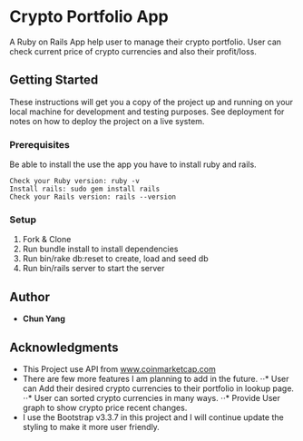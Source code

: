 # Crypto Portfolio App

A Ruby on Rails App help user to manage their crypto portfolio. User can check current price of crypto currencies and also their profit/loss.

## Getting Started

These instructions will get you a copy of the project up and running on your local machine for development and testing purposes. See deployment for notes on how to deploy the project on a live system.

### Prerequisites

Be able to install the use the app you have to install ruby and rails.

```
Check your Ruby version: ruby -v
Install rails: sudo gem install rails
Check your Rails version: rails --version
```

### Setup

1. Fork & Clone
2. Run bundle install to install dependencies
3. Run bin/rake db:reset to create, load and seed db
4. Run bin/rails server to start the server
 
## Author

* **Chun Yang**

## Acknowledgments

* This Project use API from www.coinmarketcap.com
* There are few more features I am planning to add in the future.
⋅⋅* User can Add their desired crypto currencies to their portfolio in lookup page.
⋅⋅* User can sorted crypto currencies in many ways.
⋅⋅* Provide User graph to show crypto price recent changes.
* I use the Bootstrap v3.3.7 in this project and I will continue update the styling to make it more user friendly.



